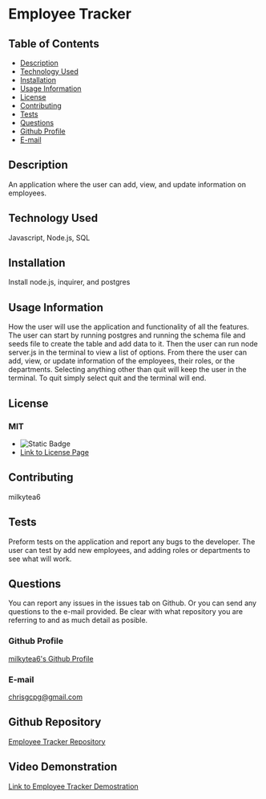 # Employee Tracker
  
  ## Table of Contents
  * [Description](#description)
  * [Technology Used](#technology-used)
  * [Installation](#installation)
  * [Usage Information](#usage-information)
  * [License](#license)
  * [Contributing](#contributing)
  * [Tests](#tests)
  * [Questions](#questions)
  * [Github Profile](#github)
  * [E-mail](#email)
  
  ## Description <a id="description"></a>
  An application where the user can add, view, and update information on employees.
  
  ## Technology Used <a id="technology-used"></a>
  Javascript, Node.js, SQL
  
  ## Installation <a id="installation"></a>
  Install node.js, inquirer, and postgres
  
  ## Usage Information <a id="usage-information"></a>
  How the user will use the application and functionality of all the features.
  The user can start by running postgres and running the schema file and seeds file to create the table and add data to it. Then the user can run node server.js in the terminal to view a list of options. From there the user can add, view, or update information of the employees, their roles, or the departments. Selecting anything other than quit will keep the user in the terminal. To quit simply select quit and the terminal will end.
  
  ## License <a id="license"></a>
  ### MIT
  * ![Static Badge](https://img.shields.io/badge/MIT-Badge-red?style=flat)
  * [Link to License Page](https://opensource.org/license/mit)
  
  ## Contributing <a id="contributing"></a>
  milkytea6
  
  ## Tests <a id="tests"></a>
  Preform tests on the application and report any bugs to the developer.
  The user can test by add new employees, and adding roles or departments to see what will work.
  
  ## Questions <a id="questions"></a>
  You can report any issues in the issues tab on Github. Or you can send any questions to the e-mail provided. 
  Be clear with what repository you are referring to and as much detail as posible.
  ### Github Profile <a id="github"></a>
  [milkytea6's Github Profile](https://github.com/milkytea6)
  ### E-mail <a id="email"></a>
  chrisgcpg@gmail.com
  ## Github Repository 
  [Employee Tracker Repository](https://github.com/Milkytea6/employee-tracker)
  ## Video Demonstration
  [Link to Employee Tracker Demostration](https://drive.google.com/file/d/11v0_9WZTsMSIUDdAINaRUPKNRxZFKXiU/view)